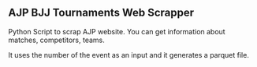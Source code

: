 ## AJP BJJ Tournaments Web Scrapper

Python Script to scrap AJP website. You can get information about matches, competitors, teams.

It uses the number of the event as an input and it generates a parquet file.

